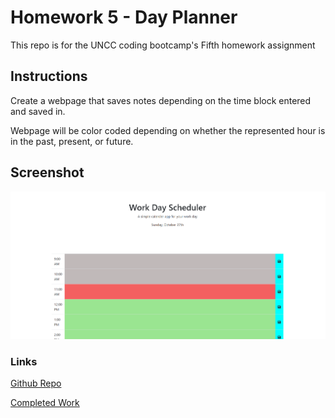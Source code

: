 # Homework 5 - Day Planner

This repo is for the UNCC coding bootcamp's Fifth homework assignment

## Instructions

Create a webpage that saves notes depending on the time block entered and saved in.

Webpage will be color coded depending on whether the represented hour is in the past, present, or future.

## Screenshot

   ![Main Page](assets/images/dayplan.png)

### Links

[Github Repo](https://github.com/adam-lowe/HW5-Day-Planner)

[Completed Work](https://adam-lowe.github.io/HW5-Day-Planner/)